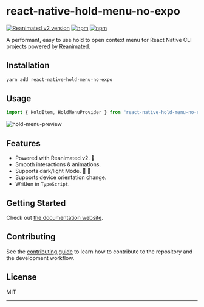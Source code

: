 # react-native-hold-menu-no-expo

[![Reanimated v2 version](https://img.shields.io/github/package-json/v/hadnet/react-native-hold-menu-no-expo/develop?label=Reanimated%20v2&style=flat-square)](https://www.npmjs.com/package/react-native-hold-menu-no-expo) [![npm](https://img.shields.io/npm/l/react-native-hold-menu-no-expo?style=flat-square)](https://www.npmjs.com/package/react-native-hold-menu-no-expo) [![npm](https://img.shields.io/badge/types-included-blue?style=flat-square)](https://www.npmjs.com/package/react-native-hold-menu-no-expo)


A performant, easy to use hold to open context menu for React Native CLI projects powered by Reanimated.

## Installation

```sh
yarn add react-native-hold-menu-no-expo
```

## Usage

```js
import { HoldItem, HoldMenuProvider } from "react-native-hold-menu-no-expo";
```

![hold-menu-preview](./preview.gif)

## Features

- Powered with Reanimated v2. 🚀
- Smooth interactions & animations.
- Supports dark/light Mode. 🌚 🌝
- Supports device orientation change.
- Written in `TypeScript`.


## Getting Started

Check out [the documentation website](https://enesozturk.github.io/react-native-hold-menu).


## Contributing

See the [contributing guide](CONTRIBUTING.md) to learn how to contribute to the repository and the development workflow.

## License

MIT

---
